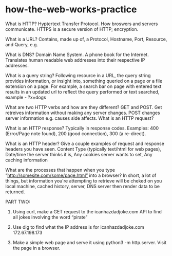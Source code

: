 # how-the-web-works-practice

What is HTTP?
    Hyptertext Transfer Protocol. How broswers and servers communicate. HTTPS is a secure version of HTTP; encryption. 
  
What is a URL?
    Contains, made up of, a Protocol, Hostname, Port, Resource, and Query, e.g. 

What is DNS?
    Domain Name System. A phone book for the Internet. Translates human readable web addresses into their respective IP addresses. 

What is a query string?
        Following resource in a URL, the query string provides information, or insight into, something queried on a page or a file extension on a page. For example, a search bar on page with entered text results in an updated url to reflect the query performed or text searched, example - ?x=dogs

What are two HTTP verbs and how are they different?
  GET and POST. Get retreives information without making any server changes. POST changes server information e.g. causes side affects. 
What is an HTTP request?

What is an HTTP response? Typically in response codes. Examples: 400 (Error/Page note found), 200 (good connection), 300 (a re-direct). 

What is an HTTP header? Give a couple examples of request and response headers you have seen.
        Content Type (typically text/html for web pages), Date/time the server thinks it is, Any cookies server wants to set, Any caching information

What are the processes that happen when you type “http://somesite.com/some/page.html” into a browser? 
        In short, a lot of things, but information you're attempting to retrieve will be cheked on you local machine, cached history, server, DNS server then render data to be returned. 
        
PART TWO: 
1. Using curl, make a GET request to the icanhazdadjoke.com API to find all jokes involving the word “pirate”
       
2. Use dig to find what the IP address is for icanhazdadjoke.com
    172.67.198.173
3. Make a simple web page and serve it using python3 -m http.server. Visit the page in a browser.
